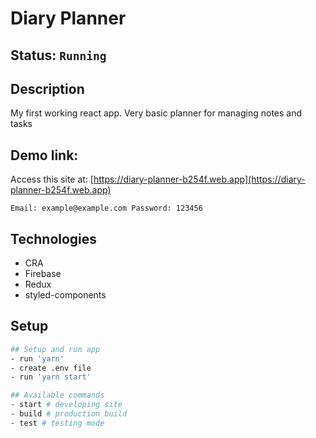 # Diary Planner

## Status: ````Running````

## Description
My first working react app. Very basic planner for managing notes and tasks

## Demo link:
Access this site at: [https://diary-planner-b254f.web.app](https://diary-planner-b254f.web.app)
```
Email: example@example.com Password: 123456
```

## Technologies
- CRA
- Firebase
- Redux
- styled-components

## Setup 
```bash
## Setup and run app
- run 'yarn'
- create .env file
- run 'yarn start'

## Available commands
- start # developing site
- build # production build
- test # testing mode
```



